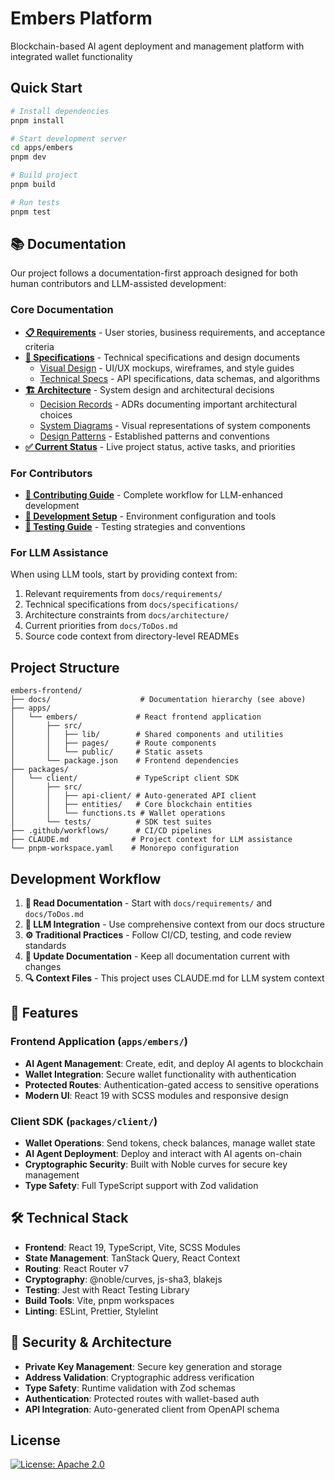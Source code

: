 # Embers Platform
Blockchain-based AI agent deployment and management platform with integrated wallet functionality

## Quick Start

```bash
# Install dependencies
pnpm install

# Start development server
cd apps/embers
pnpm dev

# Build project
pnpm build

# Run tests
pnpm test
```

## 📚 Documentation

Our project follows a documentation-first approach designed for both human contributors and LLM-assisted development:

### Core Documentation
- **[📋 Requirements](docs/requirements/)** - User stories, business requirements, and acceptance criteria  
- **[📐 Specifications](docs/specifications/)** - Technical specifications and design documents
  - [Visual Design](docs/specifications/visual-design/) - UI/UX mockups, wireframes, and style guides
  - [Technical Specs](docs/specifications/technical/) - API specifications, data schemas, and algorithms
- **[🏗️ Architecture](docs/architecture/)** - System design and architectural decisions
  - [Decision Records](docs/architecture/decisions/) - ADRs documenting important architectural choices
  - [System Diagrams](docs/architecture/diagrams/) - Visual representations of system components  
  - [Design Patterns](docs/architecture/patterns/) - Established patterns and conventions
- **[✅ Current Status](docs/ToDos.md)** - Live project status, active tasks, and priorities

### For Contributors
- **[🤝 Contributing Guide](CONTRIBUTING.md)** - Complete workflow for LLM-enhanced development
- **[🔧 Development Setup](docs/development-setup.md)** - Environment configuration and tools
- **[🧪 Testing Guide](docs/testing.md)** - Testing strategies and conventions

### For LLM Assistance
When using LLM tools, start by providing context from:
1. Relevant requirements from `docs/requirements/`
2. Technical specifications from `docs/specifications/`
3. Architecture constraints from `docs/architecture/`
4. Current priorities from `docs/ToDos.md`
5. Source code context from directory-level READMEs

## Project Structure

```
embers-frontend/
├── docs/                    # Documentation hierarchy (see above)
├── apps/
│   └── embers/             # React frontend application
│       ├── src/
│       │   ├── lib/        # Shared components and utilities
│       │   ├── pages/      # Route components
│       │   └── public/     # Static assets
│       └── package.json    # Frontend dependencies
├── packages/
│   └── client/             # TypeScript client SDK
│       ├── src/
│       │   ├── api-client/ # Auto-generated API client
│       │   ├── entities/   # Core blockchain entities
│       │   └── functions.ts # Wallet operations
│       └── tests/          # SDK test suites
├── .github/workflows/      # CI/CD pipelines
├── CLAUDE.md              # Project context for LLM assistance
└── pnpm-workspace.yaml    # Monorepo configuration
```

## Development Workflow

1. **📖 Read Documentation** - Start with `docs/requirements/` and `docs/ToDos.md`
2. **🤖 LLM Integration** - Use comprehensive context from our docs structure
3. **⚙️ Traditional Practices** - Follow CI/CD, testing, and code review standards
4. **📝 Update Documentation** - Keep all documentation current with changes
5. **🔍 Context Files** - This project uses CLAUDE.md for LLM system context

## 🚀 Features

### Frontend Application (`apps/embers/`)
- **AI Agent Management**: Create, edit, and deploy AI agents to blockchain
- **Wallet Integration**: Secure wallet functionality with authentication
- **Protected Routes**: Authentication-gated access to sensitive operations
- **Modern UI**: React 19 with SCSS modules and responsive design

### Client SDK (`packages/client/`)
- **Wallet Operations**: Send tokens, check balances, manage wallet state
- **AI Agent Deployment**: Deploy and interact with AI agents on-chain
- **Cryptographic Security**: Built with Noble curves for secure key management
- **Type Safety**: Full TypeScript support with Zod validation

## 🛠️ Technical Stack

- **Frontend**: React 19, TypeScript, Vite, SCSS Modules
- **State Management**: TanStack Query, React Context
- **Routing**: React Router v7
- **Cryptography**: @noble/curves, js-sha3, blakejs
- **Testing**: Jest with React Testing Library
- **Build Tools**: Vite, pnpm workspaces
- **Linting**: ESLint, Prettier, Stylelint

## 🔐 Security & Architecture

- **Private Key Management**: Secure key generation and storage
- **Address Validation**: Cryptographic address verification  
- **Type Safety**: Runtime validation with Zod schemas
- **Authentication**: Protected routes with wallet-based auth
- **API Integration**: Auto-generated client from OpenAPI schema

## License

[![License: Apache 2.0](https://img.shields.io/badge/license-SovereignLicense-blue.svg)](https://www.apache.org/licenses/LICENSE-2.0)
